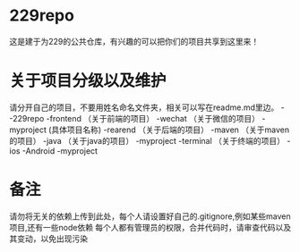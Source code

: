 # 229repo
这是建于为229的公共仓库，有兴趣的可以把你们的项目共享到这里来！
# 关于项目分级以及维护
请分开自己的项目，不要用姓名命名文件夹，相关可以写在readme.md里边。
--229repo
  -frontend （关于前端的项目）
    -wechat （关于微信的项目）
      -myproject (具体项目名称)
  -rearend  （关于后端的项目）
    -maven  （关于maven的项目）
    -java   （关于java的项目）
     -myproject
  -terminal （关于终端的项目）
    -ios
    -Android
     -myproject
# 备注
请勿将无关的依赖上传到此处，每个人请设置好自己的.gitignore,例如某些maven项目,还有一些node依赖
每个人都有管理员的权限，合并代码时，请审查代码以及其变动，以免出现污染
